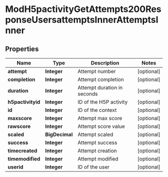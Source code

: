 

# ModH5pactivityGetAttempts200ResponseUsersattemptsInnerAttemptsInner


## Properties

| Name | Type | Description | Notes |
|------------ | ------------- | ------------- | -------------|
|**attempt** | **Integer** | Attempt number |  [optional] |
|**completion** | **Integer** | Attempt completion |  [optional] |
|**duration** | **Integer** | Attempt duration in seconds |  [optional] |
|**h5pactivityid** | **Integer** | ID of the H5P activity |  [optional] |
|**id** | **Integer** | ID of the context |  [optional] |
|**maxscore** | **Integer** | Attempt max score |  [optional] |
|**rawscore** | **Integer** | Attempt score value |  [optional] |
|**scaled** | **BigDecimal** | Attempt scaled |  [optional] |
|**success** | **Integer** | Attempt success |  [optional] |
|**timecreated** | **Integer** | Attempt creation |  [optional] |
|**timemodified** | **Integer** | Attempt modified |  [optional] |
|**userid** | **Integer** | ID of the user |  [optional] |



